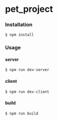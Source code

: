 # pet_project

### Installation
``` bash
$ npm install
```
### Usage

#### server
``` bash
$ npm run dev-server
```

#### client
``` bash
$ npm run dev-client
```

#### build
``` bash
$ npm run build
```